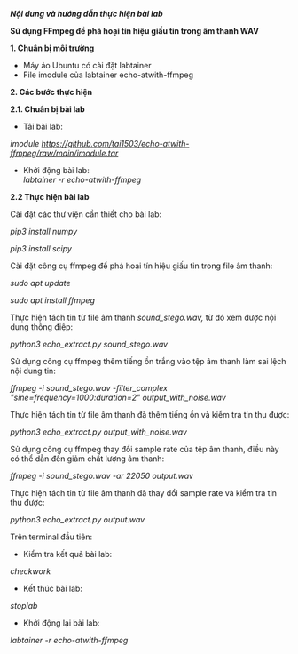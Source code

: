 ***Nội dung và hướng dẫn thực hiện bài lab***

**Sử dụng FFmpeg để phá hoại tín hiệu giấu tin trong âm thanh WAV**

**1\. Chuẩn bị môi trường**

* Máy ảo Ubuntu có cài đặt labtainer  
* File imodule của labtainer echo-atwith-ffmpeg

**2\. Các bước thực hiện**

**2.1. Chuẩn bị bài lab**

* Tải bài lab:

*imodule https://github.com/tai1503/echo-atwith-ffmpeg/raw/main/imodule.tar*

* Khởi động bài lab:  
  *labtainer \-r echo-atwith-ffmpeg*

**2.2 Thực hiện bài lab**

Cài đặt các thư viện cần thiết cho bài lab:

*pip3 install numpy*

*pip3 install scipy*

Cài đặt công cụ ffmpeg để phá hoại tín hiệu giấu tin trong file âm thanh:

*sudo apt update*

*sudo apt install ffmpeg*

Thực hiện tách tin từ file âm thanh *sound\_stego.wav,* từ đó xem được nội dung thông điệp:

*python3 echo\_extract.py sound\_stego.wav*

Sử dụng công cụ ffmpeg thêm tiếng ồn trắng vào tệp âm thanh làm sai lệch nội dung tin:

*ffmpeg \-i sound\_stego.wav \-filter\_complex "sine=frequency=1000:duration=2" output\_with\_noise.wav*

Thực hiện tách tin từ file âm thanh đã thêm tiếng ồn và kiểm tra tin thu được:

*python3 echo\_extract.py output\_with\_noise.wav*

Sử dụng công cụ ffmpeg thay đổi sample rate của tệp âm thanh, điều này có thể dẫn đến giảm chất lượng âm thanh:

*ffmpeg \-i sound\_stego.wav \-ar 22050 output.wav*

Thực hiện tách tin từ file âm thanh đã thay đổi sample rate và kiểm tra tin thu được:

*python3 echo\_extract.py output.wav*

Trên terminal đầu tiên:

* Kiểm tra kết quả bài lab:

*checkwork*

* Kết thúc bài lab:

*stoplab*

* Khởi động lại bài lab:

*labtainer \-r echo-atwith-ffmpeg*

